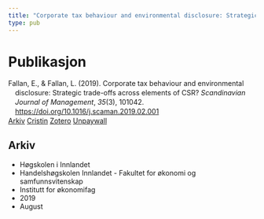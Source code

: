 ```yaml
---
title: "Corporate tax behaviour and environmental disclosure: Strategic trade-offs across elements of CSR?"
type: pub
---
```

<h1>Publikasjon</h1>
<article id="csl-bib-container-MSA6PVQL" class="csl-bib-container">
  <div class="csl-bib-body" style="line-height: 1.35; padding-left: 1em; text-indent:-1em;">
  <div class="csl-entry">Fallan, E., &amp; Fallan, L. (2019). Corporate tax behaviour and environmental disclosure: Strategic trade-offs across elements of CSR? <i>Scandinavian Journal of Management</i>, <i>35</i>(3), 101042. <a href="https://doi.org/10.1016/j.scaman.2019.02.001">https://doi.org/10.1016/j.scaman.2019.02.001</a></div>
</div>
  <div class="csl-bib-buttons">
    <a href="#taxonomy-article-MSA6PVQL" class="csl-bib-button">Arkiv</a>
    <a href="https://app.cristin.no/results/show.jsf?id=1715121" alt="Cristin URL" class="csl-bib-button">Cristin</a>
    <a href="http://zotero.org/groups/5022929/items/MSA6PVQL" alt="Zotero URL" class="csl-bib-button">Zotero</a>
    <a href="https://doi.org/10.1016/j.scaman.2019.02.001" class="csl-bib-button">Unpaywall</a>
  </div>
  <div id="csl-bib-meta-container-MSA6PVQL"></div>
</article>
<div id="csl-bib-meta-MSA6PVQL" class="csl-bib-meta">
  <article id="taxonomy-article-MSA6PVQL" class="taxonomy-article">
    <h1>Arkiv</h1>
    <ul>
      <li>Høgskolen i Innlandet</li>
      <li>Handelshøgskolen Innlandet - Fakultet for økonomi og samfunnsvitenskap</li>
      <li>Institutt for økonomifag</li>
      <li>2019</li>
      <li>August</li>
    </ul>
  </article>
</div>
